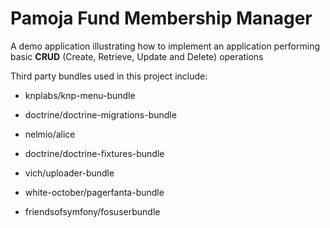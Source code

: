 Pamoja Fund Membership Manager
===================

A demo application illustrating how to implement an application 
performing basic **CRUD** (Create, Retrieve, Update and Delete) operations

Third party bundles used in this project include:
* knplabs/knp-menu-bundle
* doctrine/doctrine-migrations-bundle
* nelmio/alice
* doctrine/doctrine-fixtures-bundle
* vich/uploader-bundle
* white-october/pagerfanta-bundle

* friendsofsymfony/fosuserbundle